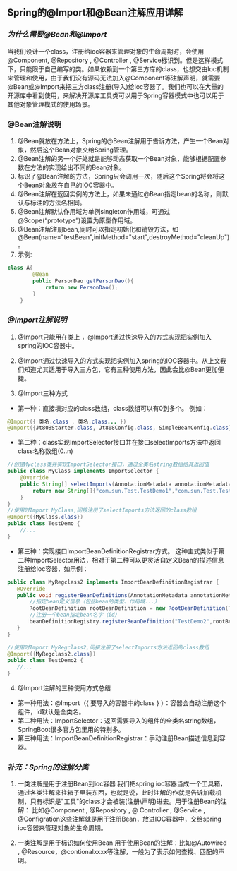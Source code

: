 ## Spring的@Import和@Bean注解应用详解

### *为什么需要@Bean和@Import*
当我们设计一个class，注册给ioc容器来管理对象的生命周期时，会使用@Component, @Repository , @Controller , @Service标识到。但是这样模式下，只能限于自己编写的类。如果依赖到一个第三方库的class，也想交由Ioc机制来管理和使用，由于我们没有源码无法加入@Component等注解声明，就需要@Bean或@Import来把三方class注册(导入)给Ioc容器了。我们也可以在大量的开源库中看到使用，来解决开源库工具类可以用于Spring容器模式中也可以用于其他对象管理模式的使用场景。

### @Bean注解说明
1. @Bean就放在方法上，Spring的@Bean注解用于告诉方法，产生一个Bean对象，然后这个Bean对象交给Spring管理。 
2. @Bean注解的另一个好处就是能够动态获取一个Bean对象，能够根据配置参数在方法的实现给出不同的Bean对象。
3. 标识了@Bean注解的方法，Spring只会调用一次，随后这个Spring将会将这个Bean对象放在自己的IOC容器中。
4. @Bean注解在返回实例的方法上，如果未通过@Bean指定bean的名称，则默认与标注的方法名相同。
5. @Bean注解默认作用域为单例singleton作用域，可通过@Scope(“prototype”)设置为原型作用域。
6. @Bean注解注册bean,同时可以指定初始化和销毁方法，如 @Bean(name="testBean",initMethod="start",destroyMethod="cleanUp")。
7. 示例:
```java
class A{
        @Bean
        public PersonDao getPersonDao(){
            return new PersonDao();
        }
    }
```

### *@Import注解说明*

1. @Import只能用在类上 ，@Import通过快速导入的方式实现把实例加入spring的IOC容器中。
2. @Import通过快速导入的方式实现把实例加入spring的IOC容器中。从上文我们知道尤其适用于导入三方包，它有三种使用方法，因此会比@Bean更加便捷。

3. @Import三种方式
- 第一种：直接填对应的class数组，class数组可以有0到多个。
例如：
```java 
@Import({ 类名.class , 类名.class... })
@Import({Jt808Starter.class, Jt808Config.class, SimpleBeanConfig.class}) 
```

- 第二种：class实现ImportSelector接口并在接口selectImports方法中返回class名称数组(0..n)
```java
//创建Myclass类并实现ImportSelector接口，通过全类名string数组给其返回值
public class MyClass implements ImportSelector {
    @Override
    public String[] selectImports(AnnotationMetadata annotationMetadata) {
        return new String[]{"com.sun.Test.TestDemo1","com.sun.Test.TestDemo2" };
    }
}
//使用时Import MyClass,间接注册了selectImports方法返回的class数组
@Import({MyClass.class})
public class TestDemo {
    //...
}
```
- 第三种：实现接口ImportBeanDefinitionRegistrar方式。
 这种主式类似于第二种ImportSelector用法，相对于第二种可以更灵活自定义Bean的描述信息注册给Ioc容器，如示例：
 ```java
public class MyRegclass2 implements ImportBeanDefinitionRegistrar {
    @Override
    public void registerBeanDefinitions(AnnotationMetadata annotationMetadata, BeanDefinitionRegistry beanDefinitionRegistry) {
        //指定bean定义信息（包括bean的类型、作用域...）
        RootBeanDefinition rootBeanDefinition = new RootBeanDefinition(TestDemo2.class);
        //注册一个bean指定bean名字（id）
        beanDefinitionRegistry.registerBeanDefinition("TestDemo2",rootBeanDefinition);
    }
}

//使用时Import MyRegclass2,间接注册了selectImports方法返回的class数组
@Import({MyRegclass2.class})
public class TestDemo2 {
    //...
}
 ```
4. @Import注解的三种使用方式总结
- 第一种用法：@Import（{ 要导入的容器中的class } ）：容器会自动注册这个组件，id默认是全类名。
- 第二种用法：ImportSelector：返回需要导入的组件的全类名string数组，SpringBoot很多官方包里用的特别多。 
- 第三种用法：ImportBeanDefinitionRegistrar：手动注册Bean描述信息到容器。


### *补充：Spring的注解分类*

1. 一类注解是用于注册Bean到ioc容器
我们把spring ioc容器当成一个工具箱，通过各类注解来往箱子里装东西，也就是说，此时注解的作就是告诉加载机制，只有标识是"工具"的class才会被装(注册\声明)进去。用于注册Bean的注解： 比如@Component , @Repository , @ Controller , @Service , @Configration这些注解就是用于注册Bean，放进IOC容器中，交给spring ioc容器来管理对象的生命周期。

2. 一类注解是用于标识如何使用Bean
用于使用Bean的注解：比如@Autowired , @Resource，@contionalxxxx等注解，一般为了表示如何查找、匹配的声明。